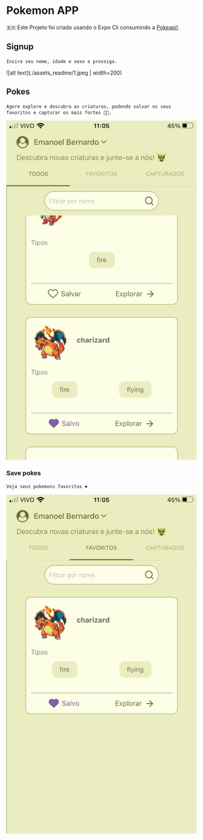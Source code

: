# Pokemon APP

🇧🇷 Este Projeto foi criado usando o Expo Cli consumindo a [Pokeapi!](https://pokeapi.co).

## Signup
    Insira seu nome, idade e sexo e prossiga.
![alt text](./assets_readme/1.jpeg | width=200)

## Pokes
    Agore explore e descubra as criaturas, podendo salvar os seus favoritos e capturar os mais fortes 🐱‍🐉.
![alt text](./assets_readme/2.jpeg)
### Save pokes
    Veja seus pokemons favoritos ❤
![alt text](./assets_readme/3.jpeg)